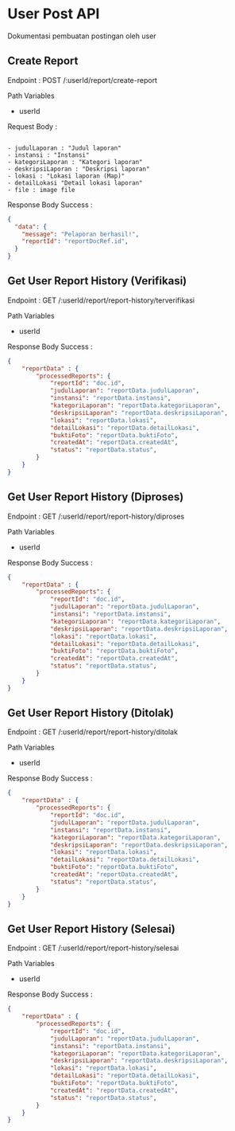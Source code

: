 # User Post API
Dokumentasi pembuatan postingan oleh user


## Create Report

Endpoint : POST /:userId/report/create-report

Path Variables
- userId

Request Body :

```form-data

- judulLaporan : "Judul laporan"
- instansi : "Instansi"
- kategoriLaporan : "Kategori laporan"
- deskripsiLaporan : "Deskripsi laporan"
- lokasi : "Lokasi laporan (Map)"
- detailLokasi "Detail lokasi laporan"
- file : image file

```

Response Body Success :

```json
{
  "data": {
    "message": "Pelaporan berhasil!",
    "reportId": "reportDocRef.id",
  }
}
```


## Get User Report History (Verifikasi)

Endpoint : GET /:userId/report/report-history/terverifikasi

Path Variables
- userId

Response Body Success :

```json
{
    "reportData" : {
        "processedReports": {
            "reportId": "doc.id",
            "judulLaporan": "reportData.judulLaporan",
            "instansi": "reportData.instansi",
            "kategoriLaporan": "reportData.kategoriLaporan",
            "deskripsiLaporan": "reportData.deskripsiLaporan",
            "lokasi": "reportData.lokasi",
            "detailLokasi": "reportData.detailLokasi",
            "buktiFoto": "reportData.buktiFoto",
            "createdAt": "reportData.createdAt",
            "status": "reportData.status",
        }
    }
}
```


## Get User Report History (Diproses)

Endpoint : GET /:userId/report/report-history/diproses

Path Variables
- userId

Response Body Success :

```json
{
    "reportData" : {
        "processedReports": {
            "reportId": "doc.id",
            "judulLaporan": "reportData.judulLaporan",
            "instansi": "reportData.instansi",
            "kategoriLaporan": "reportData.kategoriLaporan",
            "deskripsiLaporan": "reportData.deskripsiLaporan",
            "lokasi": "reportData.lokasi",
            "detailLokasi": "reportData.detailLokasi",
            "buktiFoto": "reportData.buktiFoto",
            "createdAt": "reportData.createdAt",
            "status": "reportData.status",
        }
    }
}
```


## Get User Report History (Ditolak)

Endpoint : GET /:userId/report/report-history/ditolak

Path Variables
- userId

Response Body Success :

```json
{
    "reportData" : {
        "processedReports": {
            "reportId": "doc.id",
            "judulLaporan": "reportData.judulLaporan",
            "instansi": "reportData.instansi",
            "kategoriLaporan": "reportData.kategoriLaporan",
            "deskripsiLaporan": "reportData.deskripsiLaporan",
            "lokasi": "reportData.lokasi",
            "detailLokasi": "reportData.detailLokasi",
            "buktiFoto": "reportData.buktiFoto",
            "createdAt": "reportData.createdAt",
            "status": "reportData.status",
        }
    }
}
```


## Get User Report History (Selesai)

Endpoint : GET /:userId/report/report-history/selesai

Path Variables
- userId

Response Body Success :

```json
{
    "reportData" : {
        "processedReports": {
            "reportId": "doc.id",
            "judulLaporan": "reportData.judulLaporan",
            "instansi": "reportData.instansi",
            "kategoriLaporan": "reportData.kategoriLaporan",
            "deskripsiLaporan": "reportData.deskripsiLaporan",
            "lokasi": "reportData.lokasi",
            "detailLokasi": "reportData.detailLokasi",
            "buktiFoto": "reportData.buktiFoto",
            "createdAt": "reportData.createdAt",
            "status": "reportData.status",
        }
    }
}
```
